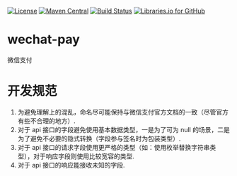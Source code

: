 [![License](https://img.shields.io/badge/License-Apache%202.0-blue.svg)](https://opensource.org/licenses/Apache-2.0)
[![Maven Central](https://maven-badges.herokuapp.com/maven-central/cn.javaer/wechat-pay/badge.svg)](https://maven-badges.herokuapp.com/maven-central/cn.javaer/wechat-pay)
[![Build Status](https://travis-ci.org/cn-src/wechat-pay.svg?branch=master)](https://travis-ci.org/cn-src/wechat-pay)
[![Libraries.io for GitHub](https://img.shields.io/librariesio/github/cn-src/wechat-pay.svg)](https://libraries.io/github/cn-src/wechat-pay)
# wechat-pay
微信支付

# 开发规范
1. 为避免理解上的混乱，命名尽可能保持与微信支付官方文档的一致（尽管官方有些不合理的地方）.
2. 对于 api 接口的字段避免使用基本数据类型，一是为了可为 null 的场景，二是为了避免不必要的隐式转换（字段参与签名时为包装类型）.
3. 对于 api 接口的请求字段使用更严格的类型（如：使用枚举替换字符串类型），对于响应字段则使用比较宽容的类型.
4. 对于 api 接口的响应能接收未知的字段.
